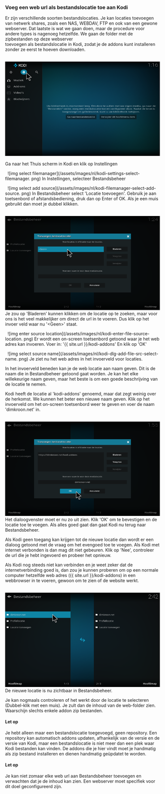 ### Voeg een web url als bestandslocatie toe aan Kodi

Er zijn verschillende soorten bestandslocaties. Je kan locaties toevoegen van 
netwerk shares, zoals een NAS, WEBDAV, FTP en ook van een gewone webserver. 
Dat laatste is wat we gaan doen, maar de procedure voor andere types is 
nagenoeg hetzelfde. We gaan de folder met de zipbestanden op deze webserver  
toevoegen als bestandslocatie in Kodi, zodat je de addons kunt installeren 
zonder ze eerst te hoeven downloaden.

&nbsp;
![img select settings](/assets/images/nl/kodi-home-select-settings.png)

Ga naar het Thuis scherm in Kodi en klik op Instellingen

&nbsp;
![img select filemanager](/assets/images/nl/kodi-settings-select-filemanager.
png)
In Instellingen, selecteer Bestandsbeheer

&nbsp;
![img select add source](/assets/images/nl/kodi-filemanager-select-add-source.
png)
In Bestandsbeheer select 'Locatie toevoegen'. Gebruik je aan toetsenbord of 
afstandsbediening, druk dan op Enter of OK. Als je een muis gebruikt dan moet 
je dubbel klikken.

&nbsp;
![img enter source](/assets/images/nl/kodi-dlg-add-file-source-enter-source.png)
Je zou op 'Bladeren' kunnen klikken om de locatie op te zoeken, maar voor ons 
is het veel makkelijker om direct de url in te voeren.
Dus klik op het invoer veld waar nu '\<Geen>' staat.

&nbsp;
![img enter source location](/assets/images/nl/kodi-enter-file-source-location.
png)
Er wordt een on-screen toetsenbord getoond waar je het web adres kan invoeren.
Voer in: '{{ site.url }}/kodi-addons'
En klik op 'OK'

&nbsp;
![img select source name](/assets/images/nl/kodi-dlg-add-file-src-select-name.
png)
Je ziet nu het web adres in het invoerveld voor locaties.

In het invoerveld beneden kan je de web locatie aan naam geven. Dit is de 
naam die in Bestandbeheer getoond gaat worden. Je kan het elke willekeurige 
naam geven, maar het beste is om een goede beschrijving van de locatie te 
nemen. 

Kodi heeft de locatie al 'kodi-addons' genoemd, maar dat zegt weinig over 
de herkomst. We kunnen het beter een nieuwe naam geven. Klik op het invoerveld 
om het on-screen toetsenbord weer te geven en voer de naam 'dimkroon.net' 
in. 

&nbsp;
![img dlg ok](/assets/images/nl/kodi-dlg-add-file-src-select-ok.png)
Het dialoogvenster moet er nu zo uit zien. Klik 'OK' om te bevestigen en de 
locatie toe te voegen. Als alles goed gaat dan gaat Kodi nu terug naar 
Bestandsbeheer. 

Als Kodi geen toegang kan krijgen tot de nieuwe locatie dan wordt er een 
dialoog getoond met de vraag om het evengoed toe te voegen. Als Kodi met 
internet verbonden is dan mag dit niet gebeuren. Klik op 'Nee', controleer de 
url die je hebt ingevoerd en probeer het opnieuw.

Als Kodi nog steeds niet kan verbinden en je weet zeker dat de 
internetverbinding goed is, dan zou je kunnen proberen om op een 
normale computer hetzelfde web adres ({{ site.url }}/kodi-addons) in een 
webbrowser in te voeren, gewoon om te zien of de website werkt.

&nbsp;
![img file mngr new src](/assets/images/nl/kodi-filemanager-with-new-source.png)
De nieuwe locatie is nu zichtbaar in Bestandsbeheer.

Je kan nogmaals controleren of het werkt door de locatie te selecteren 
(Dubbel-klik met een muis). Je zult dan de inhoud van de web-folder zien. 
Waarschijn slechts enkele addon zip bestanden.

#### Let op
Je hebt alleen maar een bestandslocatie toegevoegd, geen repository. Een 
repository kan automatisch addons updaten, afhankelijk van de versie en de 
versie van Kodi, maar een bestandslocatie is niet meer dan een plek waar 
Kodi bestanden kan vinden. De addons die je hier vindt moet je handmatig als 
zip bestand installeren en dienen handmatig geüpdatet te worden.

#### Let op
Je kan niet zomaar elke web url aan Bestandsbeheer toevoegen en verwachten 
dat je de inhoud kan zien. Een webserver moet specifiek voor dit doel 
geconfigureerd zijn.


